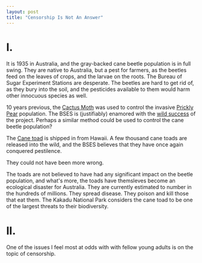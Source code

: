 ```yaml
---
layout: post
title: "Censorship Is Not An Answer"
---
```


# I.

It is 1935 in Australia, and the gray-backed cane beetle population is in full swing. They are native to Australia, but a pest for farmers, as the beetles feed on the leaves of crops, and the larvae on the roots. The Bureau of Sugar Experiment Stations are desperate. The beetles are hard to get rid of, as they bury into the soil, and the pesticides available to them would harm other innocuous species as well.

10 years previous, the [Cactus Moth](https://en.wikipedia.org/wiki/Cactoblastis_cactorum) was used to control the invasive [Prickly Pear](https://en.wikipedia.org/wiki/Opuntia_stricta) population. The BSES is (justifiably) enamored with the [wild success](http://www.sciencedirect.com/science/article/pii/S1049964498906089) of the project. Perhaps a similar method could be used to control the cane beetle population? 

The [Cane toad](https://en.wikipedia.org/wiki/Cane_toad) is shipped in from Hawaii. A few thousand cane toads are released into the wild, and the BSES believes that they have once again conquered pestilence. 

They could not have been more wrong. 

The toads are not believed to have had any significant impact on the beetle population, and what's more, the toads have themsleves become an ecological disaster for Australia. They are currently estimated to number in the hundreds of millions. They spread disease. They poison and kill those that eat them. The Kakadu National Park considers the cane toad to be one of the largest threats to their biodiversity.

# II.


One of the issues I feel most at odds with with fellow young adults is on the topic of censorship. 
